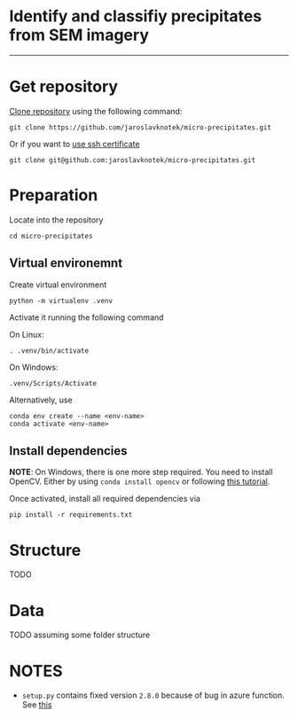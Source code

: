 # Identify and classifiy precipitates from SEM imagery
 ---


# Get repository

[Clone repository](https://git-scm.com/docs/git-clone) using the following command:

```
git clone https://github.com/jaroslavknotek/micro-precipitates.git
```

Or if you want to [use ssh certificate](https://linuxkamarada.com/en/2019/07/14/using-git-with-ssh-keys/#.ZCQJppixXmE)

```
git clone git@github.com:jaroslavknotek/micro-precipitates.git 
```

# Preparation

Locate into the repository

```
cd micro-precipitates
```

## Virtual environemnt

Create virtual environment 
```
python -m virtualenv .venv
```

Activate it running the following command

On Linux:
```
. .venv/bin/activate
```
On Windows:

```
.venv/Scripts/Activate
```

Alternatively, use
```
conda env create --name <env-name> 
conda activate <env-name>
```

## Install dependencies

**NOTE**: On Windows, there is one more step required. You need to install OpenCV. Either by using `conda install opencv` or following [this tutorial](https://docs.opencv.org/4.x/d3/d52/tutorial_windows_install.html).

Once activated, install all required dependencies via

```
pip install -r requirements.txt
```

# Structure

TODO

# Data

TODO assuming some folder structure

# NOTES

- `setup.py` contains fixed version `2.8.0` because of bug in azure function. See [this](https://stackoverflow.com/questions/73696134/azure-how-to-deploy-a-functions-app-with-tensorflow/73704428#73704428)
